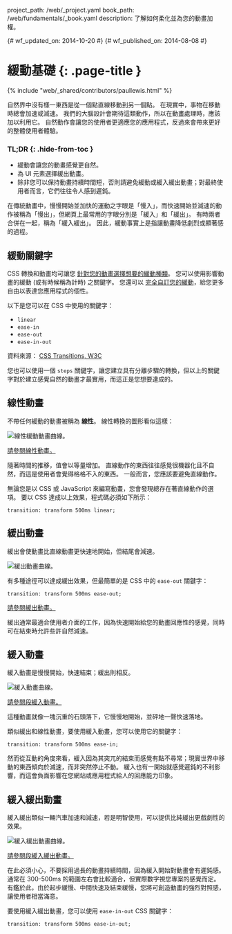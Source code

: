 project_path: /web/_project.yaml
book_path: /web/fundamentals/_book.yaml
description: 了解如何柔化並為您的動畫加權。

{# wf_updated_on: 2014-10-20 #}
{# wf_published_on: 2014-08-08 #}

# 緩動基礎 {: .page-title }

{% include "web/_shared/contributors/paullewis.html" %}


自然界中沒有樣一東西是從一個點直線移動到另一個點。 在現實中，事物在移動時總會加速或減速。 我們的大腦設計會期待這類動作，所以在動畫處理時，應該加以利用它。 自然動作會讓您的使用者更適應您的應用程式，反過來會帶來更好的整體使用者體驗。

### TL;DR {: .hide-from-toc }
- 緩動會讓您的動畫感覺更自然。
- 為 UI 元素選擇緩出動畫。
- 除非您可以保持動畫持續時間短，否則請避免緩動或緩入緩出動畫；對最終使用者而言，它們往往令人感到遲鈍。


在傳統動畫中，慢慢開始並加快的運動之字眼是「慢入」，而快速開始並減速的動作被稱為「慢出」，但網頁上最常用的字眼分別是「緩入」和「緩出」。 有時兩者合併在一起，稱為「緩入緩出」。 因此，緩動事實上是指讓動畫降低劇烈或顯著感的過程。

## 緩動關鍵字

CSS 轉換和動畫均可讓您 [針對您的動畫選擇想要的緩動種類](choosing-the-right-easing)。 您可以使用影響動畫的緩動 (或有時候稱為計時) 之關鍵字。 您還可以 [完全自訂您的緩動](\{\{site.fundamentals}}/look-and-feel/animations/custom-easing.html)，給您更多自由以表達您應用程式的個性。

以下是您可以在 CSS 中使用的關鍵字：

* `linear`
* `ease-in`
* `ease-out`
* `ease-in-out`

資料來源： [CSS Transitions, W3C](http://www.w3.org/TR/css3-transitions/#transition-timing-function-property)

您也可以使用一個 `steps` 關鍵字，讓您建立具有分離步驟的轉換，但以上的關鍵字對於建立感覺自然的動畫才最實用，而這正是您想要達成的。

## 線性動畫

不帶任何緩動的動畫被稱為 **線性**。 線性轉換的圖形看似這樣：

<img src="imgs/linear.png" style="max-width: 300px" alt="線性緩動動畫曲線。" />

<a href="https://googlesamples.github.io/web-fundamentals/samples/../fundamentals/design-and-ui/animations/box-move-linear.html">請參閱線性動畫。</a>

隨著時間的推移，值會以等量增加。 直線動作的東西往往感覺很機器化且不自然，而這是使用者會覺得格格不入的東西。 一般而言，您應該要避免直線動作。

無論您是以 CSS 或 JavaScript 來編寫動畫，您會發現總存在著直線動作的選項。 要以 CSS 達成以上效果，程式碼必須如下所示：


    transition: transform 500ms linear;
    


## 緩出動畫

緩出會使動畫比直線動畫更快速地開始，但結尾會減速。

<img src="imgs/ease-out.png" style="max-width: 300px" alt="緩出動畫曲線。" />

有多種途徑可以達成緩出效果，但最簡單的是 CSS 中的 `ease-out` 關鍵字：


    transition: transform 500ms ease-out;
    

<a href="https://googlesamples.github.io/web-fundamentals/samples/../fundamentals/design-and-ui/animations/box-move-ease-out.html">請參閱緩出動畫。</a>

緩出通常最適合使用者介面的工作，因為快速開始給您的動畫回應性的感覺，同時可在結束時允許些許自然減速。

## 緩入動畫

緩入動畫是慢慢開始，快速結束；緩出則相反。

<img src="imgs/ease-in.png" style="max-width: 300px" alt="緩入動畫曲線。" />

<a href="https://googlesamples.github.io/web-fundamentals/samples/../fundamentals/design-and-ui/animations/box-move-ease-in.html">請參閱段緩入動畫。</a>

這種動畫就像一塊沉重的石頭落下，它慢慢地開始，並砰地一聲快速落地。

類似緩出和線性動畫，要使用緩入動畫，您可以使用它的關鍵字：


    transition: transform 500ms ease-in;
    

然而從互動的角度來看，緩入因為其突兀的結束而感覺有點不尋常；現實世界中移動的東西傾向於減速，而非突然停止不動。 緩入也有一開始就感覺遲鈍的不利影響，而這會負面影響在您網站或應用程式給人的回應能力印象。

## 緩入緩出動畫

緩入緩出類似一輛汽車加速和減速，若是明智使用，可以提供比純緩出更戲劇性的效果。

<img src="imgs/ease-in-out.png" style="max-width: 300px" alt="緩入緩出動畫曲線。" />

<a href="https://googlesamples.github.io/web-fundamentals/samples/../fundamentals/design-and-ui/animations/box-move-ease-in-out.html">請參閱段緩入緩出動畫。</a>

在此必須小心，不要採用過長的動畫持續時間，因為緩入開始對動畫會有遲鈍感。 通常在 300-500ms 的範圍左右會比較適合，但實際數字視您專案的感覺而定。 有鑑於此，由於起步緩慢、中間快速及結束緩慢，您將可創造動畫的強烈對照感，讓使用者相當滿意。

要使用緩入緩出動畫，您可以使用 `ease-in-out` CSS 關鍵字：


    transition: transform 500ms ease-in-out;
    


